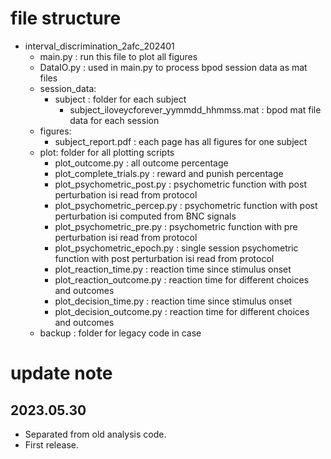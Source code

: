 # file structure

- interval_discrimination_2afc_202401
	- main.py : run this file to plot all figures
	- DataIO.py : used in main.py to process bpod session data as mat files
	- session_data:
		- subject : folder for each subject
			- subject_iloveycforever_yymmdd_hhmmss.mat : bpod mat file data for each session
	- figures:
		- subject_report.pdf : each page has all figures for one subject
	- plot: folder for all plotting scripts
		- plot_outcome.py : all outcome percentage
		- plot_complete_trials.py : reward and punish percentage
		- plot_psychometric_post.py : psychometric function with post perturbation isi read from protocol
		- plot_psychometric_percep.py : psychometric function with post perturbation isi computed from BNC signals
		- plot_psychometric_pre.py : psychometric function with pre perturbation isi read from protocol
		- plot_psychometric_epoch.py : single session psychometric function with post perturbation isi read from protocol
		- plot_reaction_time.py : reaction time since stimulus onset
		- plot_reaction_outcome.py : reaction time for different choices and outcomes
		- plot_decision_time.py : reaction time since stimulus onset
		- plot_decision_outcome.py : reaction time for different choices and outcomes
	- backup : folder for legacy code in case

# update note

## 2023.05.30
- Separated from old analysis code.
- First release.

